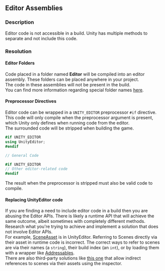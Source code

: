 ## Editor Assemblies
### Description
Editor code is not accessible in a build. Unity has multiple methods to separate and not include this code.

### Resolution
#### Editor Folders
Code placed in a folder named **Editor** will be compiled into an editor assembly. These folders can be placed anywhere in your project.  
The code in these assemblies will not be present in the build.  
You can find more information regarding special folder names [here](https://docs.unity3d.com/Manual/SpecialFolders.html).

#### Preprocessor Directives
Editor code can be wrapped in a `UNITY_EDITOR` preprocessor `#if` directive.  
This code will only compile when the preprocessor argument is present, which Unity only defines when running code from the editor.  
The surrounded code will be stripped when building the game.

```csharp
#if UNITY_EDITOR
using UnityEditor;
#endif

// General Code

#if UNITY_EDITOR
// Other editor-related code
#endif
```

The result when the preprocessor is stripped must also be valid code to compile.  

#### Replacing UnityEditor code
If you are finding a need to include editor code in a build then you are abusing the Editor APIs. There is likely a runtime API that will achieve the same outcome, albeit sometimes with completely different methods. Research what you're trying to achieve and implement a solution that does not involve Editor APIs.  
For example, [SceneAsset](https://docs.unity3d.com/ScriptReference/SceneAsset.html) is in UnityEditor. Referring to Scenes directly via their asset in runtime code is incorrect. The correct ways to refer to scenes are via their names (a `string`), their build index (an `int`), or by loading them with a wrapper like [Addressables](https://docs.unity3d.com/Packages/com.unity.addressables@latest/index.html?subfolder=/manual/LoadSceneAsync.html).  
There are also third-party solutions like [this one](https://github.com/JohannesMP/unity-scene-reference) that allow indirect references to scenes via their assets using the inspector.  